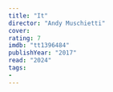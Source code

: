 ```yaml
---
title: "It"
director: "Andy Muschietti"
cover: 
rating: 7
imdb: "tt1396484"
publishYear: "2017"
read: "2024"
tags:
- 
---
```

